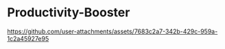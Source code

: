 # Productivity-Booster

https://github.com/user-attachments/assets/7683c2a7-342b-429c-959a-1c2a45927e95

